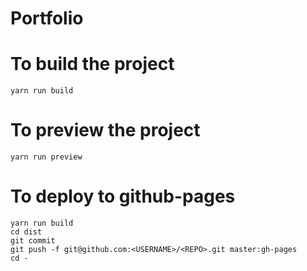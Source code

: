 # Portfolio 

# To build the project
    yarn run build

# To preview the project
    yarn run preview

# To deploy to github-pages
    yarn run build
    cd dist
    git commit 
    git push -f git@github.com:<USERNAME>/<REPO>.git master:gh-pages
    cd -